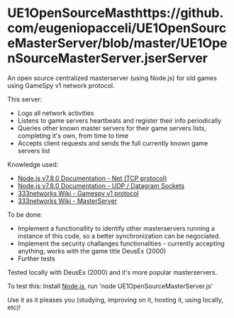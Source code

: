 # UE1OpenSourceMasthttps://github.com/eugeniopacceli/UE1OpenSourceMasterServer/blob/master/UE1OpenSourceMasterServer.jserServer
An open source centralized masterserver (using Node.js) for old games using GameSpy v1 network protocol.

This server:
* Logs all network activities
* Listens to game servers heartbeats and register their info periodically
* Queries other known master servers for their game servers lists, completing it's own, from time to time
* Accepts client requests and sends the full currently known game servers list

Knowledge used:
* [Node.js v7.8.0 Documentation - Net (TCP protocol)](https://nodejs.org/api/net.html)
* [Node.js v7.8.0 Documentation - UDP / Datagram Sockets](https://nodejs.org/api/dgram.html)
* [333networks Wiki - Gamespy v1 protocol](http://wiki.333networks.com/index.php/Gamespy_v1_protocol)
* [333networks Wiki - MasterServer](http://wiki.333networks.com/index.php/MasterServer)

To be done:
* Implement a functionallity to identify other masterservers running a instance of this code, so a better synchronization can be negociated.
* Implement the security challanges functionalities - currently accepting anything, works with the game title DeusEx (2000)
* Further tests

Tested locally with DeusEx (2000) and it's more popular masterservers.

To test this:
Install [Node.js](https://nodejs.org/en/), run 'node UE1OpenSourceMasterServer.js'

Use it as it pleases you (studying, improving on it, hosting it, using locally, etc)!
